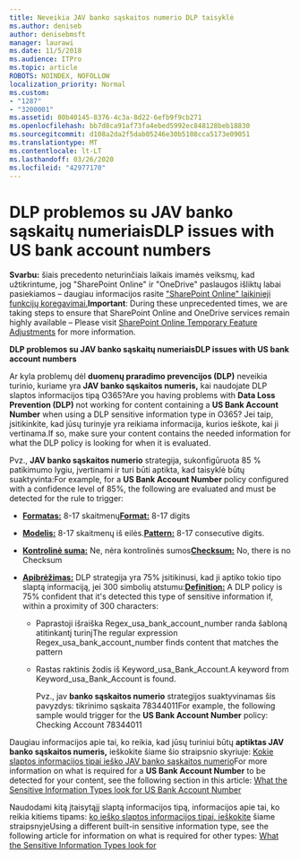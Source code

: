 ```yaml
---
title: Neveikia JAV banko sąskaitos numerio DLP taisyklė
ms.author: deniseb
author: denisebmsft
manager: laurawi
ms.date: 11/5/2018
ms.audience: ITPro
ms.topic: article
ROBOTS: NOINDEX, NOFOLLOW
localization_priority: Normal
ms.custom:
- "1287"
- "3200001"
ms.assetid: 80b40145-8376-4c3a-8d22-6efb9f9cb271
ms.openlocfilehash: bb7d8ca91af73fa4ebed5992ec848128beb18830
ms.sourcegitcommit: d108a2da2f5dab05246e30b5108cca5173e09051
ms.translationtype: MT
ms.contentlocale: lt-LT
ms.lasthandoff: 03/26/2020
ms.locfileid: "42977170"
---
```

# <a name="dlp-issues-with-us-bank-account-numbers"></a><span data-ttu-id="2850b-102">DLP problemos su JAV banko sąskaitų numeriais</span><span class="sxs-lookup"><span data-stu-id="2850b-102">DLP issues with US bank account numbers</span></span>

<span data-ttu-id="2850b-103">**Svarbu:** šiais precedento neturinčiais laikais imamės veiksmų, kad užtikrintume, jog "SharePoint Online" ir "OneDrive" paslaugos išliktų labai pasiekiamos – daugiau informacijos rasite ["SharePoint Online" laikinieji funkcijų koregavimai.](https://aka.ms/ODSPAdjustments)</span><span class="sxs-lookup"><span data-stu-id="2850b-103">**Important**: During these unprecedented times, we are taking steps to ensure that SharePoint Online and OneDrive services remain highly available – Please visit [SharePoint Online Temporary Feature Adjustments](https://aka.ms/ODSPAdjustments) for more information.</span></span>

<span data-ttu-id="2850b-104">**DLP problemos su JAV banko sąskaitų numeriais**</span><span class="sxs-lookup"><span data-stu-id="2850b-104">**DLP issues with US bank account numbers**</span></span>

<span data-ttu-id="2850b-105">Ar kyla problemų dėl **duomenų praradimo prevencijos (DLP)** neveikia turinio, kuriame yra **JAV banko sąskaitos numeris,** kai naudojate DLP slaptos informacijos tipą O365?</span><span class="sxs-lookup"><span data-stu-id="2850b-105">Are you having problems with **Data Loss Prevention (DLP)** not working for content containing a **US Bank Account Number** when using a DLP sensitive information type in O365?</span></span> <span data-ttu-id="2850b-106">Jei taip, įsitikinkite, kad jūsų turinyje yra reikiama informacija, kurios ieškote, kai ji vertinama.</span><span class="sxs-lookup"><span data-stu-id="2850b-106">If so, make sure your content contains the needed information for what the DLP policy is looking for when it is evaluated.</span></span>
  
<span data-ttu-id="2850b-107">Pvz., **JAV banko sąskaitos numerio** strategija, sukonfigūruota 85 % patikimumo lygiu, įvertinami ir turi būti aptikta, kad taisyklė būtų suaktyvinta:</span><span class="sxs-lookup"><span data-stu-id="2850b-107">For example, for a **US Bank Account Number** policy configured with a confidence level of 85%, the following are evaluated and must be detected for the rule to trigger:</span></span>
  
- <span data-ttu-id="2850b-108">**[Formatas:](https://docs.microsoft.com/office365/securitycompliance/what-the-sensitive-information-types-look-for#format-77)** 8-17 skaitmenų</span><span class="sxs-lookup"><span data-stu-id="2850b-108">**[Format:](https://docs.microsoft.com/office365/securitycompliance/what-the-sensitive-information-types-look-for#format-77)** 8-17 digits</span></span>

- <span data-ttu-id="2850b-109">**[Modelis:](https://docs.microsoft.com/office365/securitycompliance/what-the-sensitive-information-types-look-for#pattern-77)** 8-17 skaitmenų iš eilės.</span><span class="sxs-lookup"><span data-stu-id="2850b-109">**[Pattern:](https://docs.microsoft.com/office365/securitycompliance/what-the-sensitive-information-types-look-for#pattern-77)** 8-17 consecutive digits.</span></span>

- <span data-ttu-id="2850b-110">**[Kontrolinė suma:](https://docs.microsoft.com/office365/securitycompliance/what-the-sensitive-information-types-look-for#checksum-76)** Ne, nėra kontrolinės sumos</span><span class="sxs-lookup"><span data-stu-id="2850b-110">**[Checksum:](https://docs.microsoft.com/office365/securitycompliance/what-the-sensitive-information-types-look-for#checksum-76)** No, there is no Checksum</span></span>

- <span data-ttu-id="2850b-111">**[Apibrėžimas:](https://docs.microsoft.com/office365/securitycompliance/what-the-sensitive-information-types-look-for)** DLP strategija yra 75% įsitikinusi, kad ji aptiko tokio tipo slaptą informaciją, jei 300 simbolių atstumu:</span><span class="sxs-lookup"><span data-stu-id="2850b-111">**[Definition:](https://docs.microsoft.com/office365/securitycompliance/what-the-sensitive-information-types-look-for)** A DLP policy is 75% confident that it's detected this type of sensitive information if, within a proximity of 300 characters:</span></span>

  - <span data-ttu-id="2850b-112">Paprastoji išraiška Regex_usa_bank_account_number randa šabloną atitinkantį turinį</span><span class="sxs-lookup"><span data-stu-id="2850b-112">The regular expression Regex_usa_bank_account_number finds content that matches the pattern</span></span>

  - <span data-ttu-id="2850b-113">Rastas raktinis žodis iš Keyword_usa_Bank_Account.</span><span class="sxs-lookup"><span data-stu-id="2850b-113">A keyword from Keyword_usa_Bank_Account is found.</span></span>

    <span data-ttu-id="2850b-114">Pvz., jav **banko sąskaitos numerio** strategijos suaktyvinamas šis pavyzdys: tikrinimo sąskaita 78344011</span><span class="sxs-lookup"><span data-stu-id="2850b-114">For example, the following sample would trigger for the **US Bank Account Number** policy: Checking Account 78344011</span></span>

<span data-ttu-id="2850b-115">Daugiau informacijos apie tai, ko reikia, kad jūsų turiniui būtų **aptiktas JAV banko sąskaitos numeris,** ieškokite šiame šio straipsnio skyriuje: [Kokie slaptos informacijos tipai ieško JAV banko sąskaitos numerio](https://docs.microsoft.com/office365/securitycompliance/what-the-sensitive-information-types-look-for#us-bank-account-number)</span><span class="sxs-lookup"><span data-stu-id="2850b-115">For more information on what is required for a **US Bank Account Number** to be detected for your content, see the following section in this article: [What the Sensitive Information Types look for US Bank Account Number](https://docs.microsoft.com/office365/securitycompliance/what-the-sensitive-information-types-look-for#us-bank-account-number)</span></span>
  
<span data-ttu-id="2850b-116">Naudodami kitą įtaisytąjį slaptą informacijos tipą, informacijos apie tai, ko reikia kitiems tipams: [ko ieško slaptos informacijos tipai, ieškokite](https://docs.microsoft.com/office365/securitycompliance/what-the-sensitive-information-types-look-for) šiame straipsnyje</span><span class="sxs-lookup"><span data-stu-id="2850b-116">Using a different built-in sensitive information type, see the following article for information on what is required for other types: [What the Sensitive Information Types look for](https://docs.microsoft.com/office365/securitycompliance/what-the-sensitive-information-types-look-for)</span></span>
  